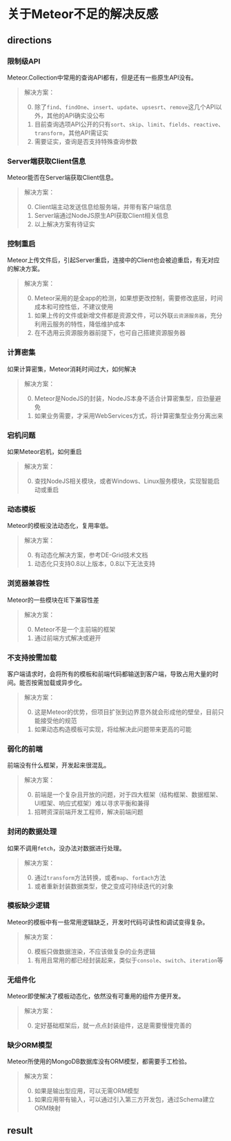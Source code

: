 关于Meteor不足的解决反感
=====

##  directions

### 限制级API

Meteor.Collection中常用的查询API都有，但是还有一些原生API没有。

> 解决方案：
>
> 0. 除了`find`、`findOne`、`insert`、`update`、`upsesrt`、`remove`这几个API以外，其他的API确实没公布
> 0. 目前查询选项API公开的只有`sort`、`skip`、`limit`、`fields`、`reactive`、`transform`，其他API需证实
> 0. 需要证实，查询是否支持特殊查询参数

### Server端获取Client信息

Meteor能否在Server端获取Client信息。

> 解决方案：
>
> 0. Client端主动发送信息给服务端，并带有客户端信息
> 0. Server端通过NodeJS原生API获取Client相关信息
> 0. 以上解决方案有待证实

### 控制重启

Meteor上传文件后，引起Server重启，连接中的Client也会被迫重启，有无对应的解决方案。

> 解决方案：
>
> 0. Meteor采用的是全app的检测，如果想更改控制，需要修改底层，时间成本和可控性低，不建议使用
> 0. 如果上传的文件或新增文件都是资源文件，可以外联`云资源服务器`，充分利用云服务的特性，降低维护成本
> 0. 在不选用云资源服务器前提下，也可自己搭建资源服务器

### 计算密集

如果计算密集，Meteor消耗时间过大，如何解决

> 解决方案：
>
> 0. Meteor是NodeJS的封装，NodeJS本身不适合计算密集型，应劲量避免
> 0. 如果业务需要，才采用WebServices方式，将计算密集型业务分离出来

### 宕机问题

如果Meteor宕机，如何重启

> 解决方案：
>
> 0. 查找NodeJS相关模块，或者Windows、Linux服务模块，实现智能启动或重启

### 动态模板

Meteor的模板没法动态化，复用率低。

> 解决方案：
>
> 0. 有动态化解决方案，参考DE-Grid技术文档
> 0. 动态化只支持0.8以上版本，0.8以下无法支持

### 浏览器兼容性

Meteor的一些模块在IE下兼容性差

> 解决方案：
>
> 0. Meteor不是一个主前端的框架
> 0. 通过前端方式解决或避开

### 不支持按需加载

客户端请求时，会将所有的模板和前端代码都输送到客户端，导致占用大量的时间。能否按需加载或异步化。

> 解决方案：
>
> 0. 这是Meteor的优势，但项目扩张到边界意外就会形成他的壁垒，目前只能接受他的规范
> 0. 如果动态构造模板可实现，将给解决此问题带来更高的可能

### 弱化的前端

前端没有什么框架，开发起来很混乱。

> 解决方案：
>
> 0. 前端是一个复杂且开放的问题，对于四大框架（结构框架、数据框架、UI框架、响应式框架）难以寻求平衡和兼得
> 0. 招聘资深前端开发工程师，解决前端问题

### 封闭的数据处理

如果不调用`fetch`，没办法对数据进行处理。

> 解决方案：
>
> 0. 通过`transform`方法转换，或者`map`、`forEach`方法
> 0. 或者重新封装数据类型，使之变成可持续迭代的对象

### 模板缺少逻辑

Meteor的模板中有一些常用逻辑缺乏，开发时代码可读性和调试变得复杂。

> 解决方案：
>
> 0. 模板只做数据渲染，不应该做复杂的业务逻辑
> 0. 有用且常用的都已经封装起来，类似于`console`、`switch`、`iteration`等

### 无组件化

Meteor即使解决了模板动态化，依然没有可重用的组件方便开发。

> 解决方案：
>
> 0. 定好基础框架后，就一点点封装组件，这是需要慢慢完善的

### 缺少ORM模型

Meteor所使用的MongoDB数据库没有ORM模型，都需要手工检验。

> 解决方案：
>
> 0. 如果是输出型应用，可以无需ORM模型
> 0. 如果应用带有输入，可以通过引入第三方开发包，通过Schema建立ORM映射

##  result
